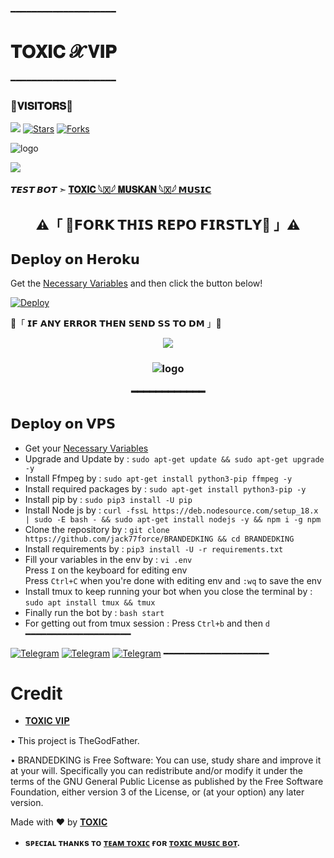 ━━━━━━━━━━━━━━━━━━━━
# 𝐓𝐎𝐗𝐈𝐂 𝓧 𝐕𝐈𝐏

━━━━━━━━━━━━━━━━━━━━
### 🌷𝐕𝐈𝐒𝐈𝐓𝐎𝐑𝐒🌷



[![](https://img.shields.io/badge/TOXIC-V2-darkgreen)](#)
[![Stars](https://img.shields.io/github/stars/jack77force/BRANDEDKING?style=flat-square&color=yellow)](https://github.com/jack77force/BRANDEDKING/stargazers)
[![Forks](https://img.shields.io/github/forks/jack77force/BRANDEDKING?style=flat-square&color=orange)](https://github.com/jack77force/BRANDEDKING/fork)


![logo](https://telegra.ph/file/f9d652a468d003691af2d.jpg)

<img src="https://readme-typing-svg.herokuapp.com?color=F77247&width=980&lines=This+Project+Is+Inspired+On+The+Hard+Work+Branded+Network%E2%9D%A4%EF%B8%8F">
</p>

**𝙏𝙀𝙎𝙏 𝘽𝙊𝙏 ➣ [𝐓𝐎𝐗𝐈𝐂 𓆩🇽𓆪 𝐌𝐔𝐒𝐊𝐀𝐍 𓆩🇽𓆪  𝗠𝗨𝗦𝗜𝗖](https://t.me/toxic_mod_vip)**


<h2 align="center">
    ⚠️「 📍𝗙𝗢𝗥𝗞 𝗧𝗛𝗜𝗦 𝗥𝗘𝗣𝗢 𝗙𝗜𝗥𝗦𝗧𝗟𝗬📍 」⚠️


## 𝗗𝗲𝗽𝗹𝗼𝘆 𝗼𝗻 𝗛𝗲𝗿𝗼𝗸𝘂
Get the [Necessary Variables](#Necessary-Variables) and then click the button below!  

[![Deploy](https://www.herokucdn.com/deploy/button.svg)](https://heroku.com/deploy?template=https://github.com/WCGKING/BRANDEDKING)


🔴「 𝗜𝗙 𝗔𝗡𝗬 𝗘𝗥𝗥𝗢𝗥 𝗧𝗛𝗘𝗡 𝗦𝗘𝗡𝗗 𝗦𝗦 𝗧𝗢 𝗗𝗠 」🔴
<p align="center">
<a href="https://t.me/+O3T5fq0Vu94yMTRl"><img src="https://img.shields.io/badge/-☆𝐃𝐌 𝐓𝐎 𝙏𝙊𝙓𝙄𝘾 𓆩🇽𓆪 𝙒𝙊𝙍𝙇𝘿%20☆-blue.svg?style=for-the-badge&logo=Telegram"></a>
</p>
<h3 align="center">

![logo](https://telegra.ph/file/f9d652a468d003691af2d.jpg)

━━━━━━━━━━━━

## 𝗗𝗲𝗽𝗹𝗼𝘆 𝗼𝗻 𝗩𝗣𝗦
- Get your [Necessary Variables](https://github.com/jack77force/BRANDEDKING/blob/master/.env)
- Upgrade and Update by :
`sudo apt-get update && sudo apt-get upgrade -y`
- Install Ffmpeg by :
`sudo apt-get install python3-pip ffmpeg -y`
- Install required packages by :
`sudo apt-get install python3-pip -y`
- Install pip by :
`sudo pip3 install -U pip`
- Install Node js by :
`curl -fssL https://deb.nodesource.com/setup_18.x | sudo -E bash - && sudo apt-get install nodejs -y && npm i -g npm`
- Clone the repository by :
`git clone https://github.com/jack77force/BRANDEDKING && cd BRANDEDKING`
- Install requirements by :
`pip3 install -U -r requirements.txt`
- Fill your variables in the env by :
`vi .env`<br>
Press `I` on the keyboard for editing env<br>
Press `Ctrl+C` when you're done with editing env and `:wq` to save the env<br>
- Install tmux to keep running your bot when you close the terminal by :
`sudo apt install tmux && tmux`
- Finally run the bot by :
`bash start`
- For getting out from tmux session : Press `Ctrl+b` and then `d`<br>
━━━━━━━━━━━━━━━━━━━━

[![Telegram](https://img.shields.io/badge/-Support-grey?style=for-the-badge&logo=Telegram&logoColor=white&labelColor=8E2DE2)](https://t.me/toxic_mod_vip)
[![Telegram](https://img.shields.io/badge/-UpDate-grey?style=for-the-badge&logo=Telegram&logoColor=white&labelColor=8E2DE2)](https://t.me/toxic_mod_vip)
[![Telegram](https://img.shields.io/badge/-UpDate-grey?style=for-the-badge&logo=Telegram&logoColor=white&labelColor=8E2DE2)](https://t.me/toxic_mod_vip)
━━━━━━━━━━━━━━━━━━━━

# Credit
  - [𝐓𝐎𝐗𝐈𝐂 𝐕𝐈𝐏](https://github.com/jack77force)

• This project is TheGodFather.

• BRANDEDKING is Free Software: You can use, study share and improve it at your will. Specifically you can redistribute and/or modify it under the terms of the GNU General Public License as published by the Free Software Foundation, either version 3 of the License, or (at your option) any later version.

Made with ♥️ by [𝐓𝐎𝐗𝐈𝐂](https://github.com/jack77force)

- <b> sᴩᴇᴄɪᴀʟ ᴛʜᴀɴᴋs ᴛᴏ [ᴛᴇᴀᴍ ᴛᴏxɪᴄ](https://github.com/jack77force) ғᴏʀ [ᴛᴏxɪᴄ ᴍᴜsɪᴄ ʙᴏᴛ](https://github.com/jack77force/BRANDEDKING). </b>
